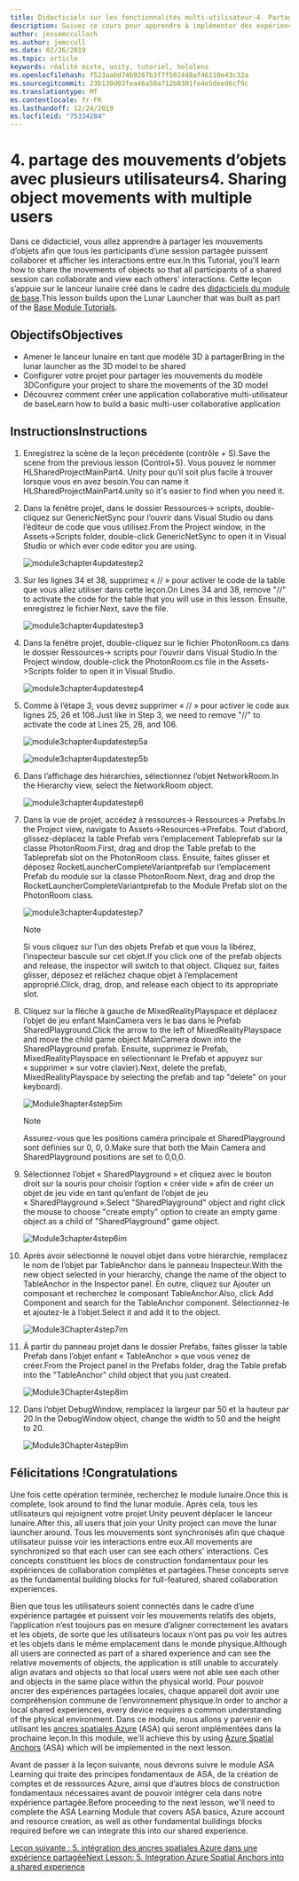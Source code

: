 ```yaml
---
title: Didacticiels sur les fonctionnalités multi-utilisateur-4. Partage des mouvements d’objets avec plusieurs utilisateurs
description: Suivez ce cours pour apprendre à implémenter des expériences partagées multi-utilisateur dans une application HoloLens 2.
author: jessemcculloch
ms.author: jemccull
ms.date: 02/26/2019
ms.topic: article
keywords: réalité mixte, unity, tutoriel, hololens
ms.openlocfilehash: f523aabd74b9267b3f7f5024d8af46110e43c32a
ms.sourcegitcommit: 23b130d03fea46a50a712b8301fe4e5deed6cf9c
ms.translationtype: MT
ms.contentlocale: fr-FR
ms.lasthandoff: 12/24/2019
ms.locfileid: "75334284"
---
```

# <a name="4-sharing-object-movements-with-multiple-users"></a><span data-ttu-id="c52c4-105">4. partage des mouvements d’objets avec plusieurs utilisateurs</span><span class="sxs-lookup"><span data-stu-id="c52c4-105">4. Sharing object movements with multiple users</span></span>

<span data-ttu-id="c52c4-106">Dans ce didacticiel, vous allez apprendre à partager les mouvements d’objets afin que tous les participants d’une session partagée puissent collaborer et afficher les interactions entre eux.</span><span class="sxs-lookup"><span data-stu-id="c52c4-106">In this Tutorial, you'll learn how to share the movements of objects so that all participants of a shared session can collaborate and view each others' interactions.</span></span> <span data-ttu-id="c52c4-107">Cette leçon s’appuie sur le lanceur lunaire créé dans le cadre des [didacticiels du module de base](mrlearning-base.md).</span><span class="sxs-lookup"><span data-stu-id="c52c4-107">This lesson builds upon the Lunar Launcher that was built as part of the [Base Module Tutorials](mrlearning-base.md).</span></span>

## <a name="objectives"></a><span data-ttu-id="c52c4-108">Objectifs</span><span class="sxs-lookup"><span data-stu-id="c52c4-108">Objectives</span></span>

- <span data-ttu-id="c52c4-109">Amener le lanceur lunaire en tant que modèle 3D à partager</span><span class="sxs-lookup"><span data-stu-id="c52c4-109">Bring in the lunar launcher as the 3D model to be shared</span></span>
- <span data-ttu-id="c52c4-110">Configurer votre projet pour partager les mouvements du modèle 3D</span><span class="sxs-lookup"><span data-stu-id="c52c4-110">Configure your project to share the movements of the 3D model</span></span>
- <span data-ttu-id="c52c4-111">Découvrez comment créer une application collaborative multi-utilisateur de base</span><span class="sxs-lookup"><span data-stu-id="c52c4-111">Learn how to build a basic multi-user collaborative application</span></span>

## <a name="instructions"></a><span data-ttu-id="c52c4-112">Instructions</span><span class="sxs-lookup"><span data-stu-id="c52c4-112">Instructions</span></span>

1. <span data-ttu-id="c52c4-113">Enregistrez la scène de la leçon précédente (contrôle + S).</span><span class="sxs-lookup"><span data-stu-id="c52c4-113">Save the scene from the previous lesson (Control+S).</span></span> <span data-ttu-id="c52c4-114">Vous pouvez le nommer HLSharedProjectMainPart4. Unity pour qu’il soit plus facile à trouver lorsque vous en avez besoin.</span><span class="sxs-lookup"><span data-stu-id="c52c4-114">You can name it HLSharedProjectMainPart4.unity so it's easier to find when you need it.</span></span>

2. <span data-ttu-id="c52c4-115">Dans la fenêtre projet, dans le dossier Ressources-> scripts, double-cliquez sur GenericNetSync pour l’ouvrir dans Visual Studio ou dans l’éditeur de code que vous utilisez.</span><span class="sxs-lookup"><span data-stu-id="c52c4-115">From the Project window, in the Assets->Scripts folder, double-click GenericNetSync to open it in Visual Studio or which ever code editor you are using.</span></span>  

    ![module3chapter4updatestep2](images/module3chapter4updatestep2.png)

3. <span data-ttu-id="c52c4-117">Sur les lignes 34 et 38, supprimez « // » pour activer le code de la table que vous allez utiliser dans cette leçon.</span><span class="sxs-lookup"><span data-stu-id="c52c4-117">On Lines 34 and 38, remove "//" to activate the code for the table that you will use in this lesson.</span></span> <span data-ttu-id="c52c4-118">Ensuite, enregistrez le fichier.</span><span class="sxs-lookup"><span data-stu-id="c52c4-118">Next, save the file.</span></span>

    ![module3chapter4updatestep3](images/module3chapter4updatestep3.png)

4. <span data-ttu-id="c52c4-120">Dans la fenêtre projet, double-cliquez sur le fichier PhotonRoom.cs dans le dossier Ressources-> scripts pour l’ouvrir dans Visual Studio.</span><span class="sxs-lookup"><span data-stu-id="c52c4-120">In the Project window, double-click the PhotonRoom.cs file in the Assets->Scripts folder to open it in Visual Studio.</span></span>

    ![module3chapter4updatestep4](images/module3chapter4updatestep4.png)

5. <span data-ttu-id="c52c4-122">Comme à l’étape 3, vous devez supprimer « // » pour activer le code aux lignes 25, 26 et 106.</span><span class="sxs-lookup"><span data-stu-id="c52c4-122">Just like in Step 3, we need to remove "//" to activate the code at Lines 25, 26, and 106.</span></span>

    ![module3chapter4updatestep5a](images/module3chapter4updatestep5a.png)

    ![module3chapter4updatestep5b](images/module3chapter4updatestep5b.png)

6. <span data-ttu-id="c52c4-125">Dans l’affichage des hiérarchies, sélectionnez l’objet NetworkRoom.</span><span class="sxs-lookup"><span data-stu-id="c52c4-125">In the Hierarchy view, select the NetworkRoom object.</span></span>

    ![module3chapter4updatestep6](images/module3chapter4updatestep6.png)

7. <span data-ttu-id="c52c4-127">Dans la vue de projet, accédez à ressources-> Ressources-> Prefabs.</span><span class="sxs-lookup"><span data-stu-id="c52c4-127">In the Project view, navigate to Assets->Resources->Prefabs.</span></span> <span data-ttu-id="c52c4-128">Tout d’abord, glissez-déplacez la table Prefab vers l’emplacement Tableprefab sur la classe PhotonRoom.</span><span class="sxs-lookup"><span data-stu-id="c52c4-128">First, drag and drop the Table prefab to the Tableprefab slot on the PhotonRoom class.</span></span> <span data-ttu-id="c52c4-129">Ensuite, faites glisser et déposez RocketLauncherCompleteVariantprefab sur l’emplacement Prefab du module sur la classe PhotonRoom.</span><span class="sxs-lookup"><span data-stu-id="c52c4-129">Next, drag and drop the RocketLauncherCompleteVariantprefab to the Module Prefab slot on the PhotonRoom class.</span></span>

    ![module3chapter4updatestep7](images/module3chapter4updatestep7.png)

    >[!NOTE]
    ><span data-ttu-id="c52c4-131">Si vous cliquez sur l’un des objets Prefab et que vous la libérez, l’inspecteur bascule sur cet objet.</span><span class="sxs-lookup"><span data-stu-id="c52c4-131">If you click one of the prefab objects and release, the inspector will switch to that object.</span></span> <span data-ttu-id="c52c4-132">Cliquez sur, faites glisser, déposez et relâchez chaque objet à l’emplacement approprié.</span><span class="sxs-lookup"><span data-stu-id="c52c4-132">Click, drag, drop, and release each object to its appropriate slot.</span></span>

8. <span data-ttu-id="c52c4-133">Cliquez sur la flèche à gauche de MixedRealityPlayspace et déplacez l’objet de jeu enfant MainCamera vers le bas dans le Prefab SharedPlayground.</span><span class="sxs-lookup"><span data-stu-id="c52c4-133">Click the arrow to the left of MixedRealityPlayspace and move the child game object MainCamera down into the SharedPlayground prefab.</span></span> <span data-ttu-id="c52c4-134">Ensuite, supprimez le Prefab, MixedRealityPlayspace en sélectionnant le Prefab et appuyez sur « supprimer » sur votre clavier).</span><span class="sxs-lookup"><span data-stu-id="c52c4-134">Next, delete the prefab, MixedRealityPlayspace by selecting the prefab and tap "delete" on your keyboard).</span></span>

    ![Module3hapter4step5im](images/module3chapter4step5im.PNG)

    >[!NOTE]
    ><span data-ttu-id="c52c4-136">Assurez-vous que les positions caméra principale et SharedPlayground sont définies sur 0, 0, 0.</span><span class="sxs-lookup"><span data-stu-id="c52c4-136">Make sure that both the Main Camera and SharedPlayground positions are set to 0,0,0.</span></span>

9. <span data-ttu-id="c52c4-137">Sélectionnez l’objet « SharedPlayground » et cliquez avec le bouton droit sur la souris pour choisir l’option « créer vide » afin de créer un objet de jeu vide en tant qu’enfant de l’objet de jeu « SharedPlayground ».</span><span class="sxs-lookup"><span data-stu-id="c52c4-137">Select "SharedPlayground" object and right click the mouse to choose "create empty" option to create an empty game object as a child of "SharedPlayground" game object.</span></span>

   ![Module3chapter4step6im](images/module3chapter4step6im.PNG)

10. <span data-ttu-id="c52c4-139">Après avoir sélectionné le nouvel objet dans votre hiérarchie, remplacez le nom de l’objet par TableAnchor dans le panneau Inspecteur.</span><span class="sxs-lookup"><span data-stu-id="c52c4-139">With the new object selected in your hierarchy, change the name of the object to TableAnchor in the Inspector panel.</span></span> <span data-ttu-id="c52c4-140">En outre, cliquez sur Ajouter un composant et recherchez le composant TableAnchor.</span><span class="sxs-lookup"><span data-stu-id="c52c4-140">Also, click Add Component and search for the TableAnchor component.</span></span> <span data-ttu-id="c52c4-141">Sélectionnez-le et ajoutez-le à l’objet.</span><span class="sxs-lookup"><span data-stu-id="c52c4-141">Select it and add it to the object.</span></span>

    ![Module3Chapter4step7im](images/module3chapter4step7im.PNG)

11. <span data-ttu-id="c52c4-143">À partir du panneau projet dans le dossier Prefabs, faites glisser la table Prefab dans l’objet enfant « TableAnchor » que vous venez de créer.</span><span class="sxs-lookup"><span data-stu-id="c52c4-143">From the Project panel in the Prefabs folder, drag the Table prefab into the "TableAnchor" child object that you just created.</span></span>

    ![Module3Chapter4step8im](images/module3chapter4step8im.PNG)

12. <span data-ttu-id="c52c4-145">Dans l’objet DebugWindow, remplacez la largeur par 50 et la hauteur par 20.</span><span class="sxs-lookup"><span data-stu-id="c52c4-145">In the DebugWindow object, change the width to 50 and the height to 20.</span></span>

    ![Module3Chapter4step9im](images/module3chapter4step11im.PNG)

## <a name="congratulations"></a><span data-ttu-id="c52c4-147">Félicitations !</span><span class="sxs-lookup"><span data-stu-id="c52c4-147">Congratulations</span></span>

<span data-ttu-id="c52c4-148">Une fois cette opération terminée, recherchez le module lunaire.</span><span class="sxs-lookup"><span data-stu-id="c52c4-148">Once this is complete, look around to find the lunar module.</span></span> <span data-ttu-id="c52c4-149">Après cela, tous les utilisateurs qui rejoignent votre projet Unity peuvent déplacer le lanceur lunaire.</span><span class="sxs-lookup"><span data-stu-id="c52c4-149">After this, all users that join your Unity project can move the lunar launcher around.</span></span>  <span data-ttu-id="c52c4-150">Tous les mouvements sont synchronisés afin que chaque utilisateur puisse voir les interactions entre eux.</span><span class="sxs-lookup"><span data-stu-id="c52c4-150">All movements are synchronized so that each user can see each others' interactions.</span></span> <span data-ttu-id="c52c4-151">Ces concepts constituent les blocs de construction fondamentaux pour les expériences de collaboration complètes et partagées.</span><span class="sxs-lookup"><span data-stu-id="c52c4-151">These concepts serve as the fundamental building blocks for full-featured, shared collaboration experiences.</span></span>

<span data-ttu-id="c52c4-152">Bien que tous les utilisateurs soient connectés dans le cadre d’une expérience partagée et puissent voir les mouvements relatifs des objets, l’application n’est toujours pas en mesure d’aligner correctement les avatars et les objets, de sorte que les utilisateurs locaux n’ont pas pu voir les autres et les objets dans le même emplacement dans le monde physique.</span><span class="sxs-lookup"><span data-stu-id="c52c4-152">Although all users are connected as part of a shared experience and can see the relative movements of objects, the application is still unable to accurately align avatars and objects so that local users were not able see each other and objects in the same place within the physical world.</span></span> <span data-ttu-id="c52c4-153">Pour pouvoir ancrer des expériences partagées locales, chaque appareil doit avoir une compréhension commune de l’environnement physique.</span><span class="sxs-lookup"><span data-stu-id="c52c4-153">In order to anchor a local shared experiences, every device requires a common understanding of the physical environment.</span></span> <span data-ttu-id="c52c4-154">Dans ce module, nous allons y parvenir en utilisant les [ancres spatiales Azure](<https://azure.microsoft.com//services/spatial-anchors/>) (ASA) qui seront implémentées dans la prochaine leçon.</span><span class="sxs-lookup"><span data-stu-id="c52c4-154">In this module, we'll achieve this by using [Azure Spatial Anchors](<https://azure.microsoft.com//services/spatial-anchors/>) (ASA) which will be implemented in the next lesson.</span></span>

<span data-ttu-id="c52c4-155">Avant de passer à la leçon suivante, nous devrons suivre le module ASA Learning qui traite des principes fondamentaux de ASA, de la création de comptes et de ressources Azure, ainsi que d’autres blocs de construction fondamentaux nécessaires avant de pouvoir intégrer cela dans notre expérience partagée.</span><span class="sxs-lookup"><span data-stu-id="c52c4-155">Before proceeding to the next lesson, we'll need to complete the ASA Learning Module that covers ASA basics, Azure account and resource creation, as well as other fundamental buildings blocks required before we can integrate this into our shared experience.</span></span>

<span data-ttu-id="c52c4-156">[Leçon suivante : 5. intégration des ancres spatiales Azure dans une expérience partagée](mrlearning-sharing(photon)-ch5.md)</span><span class="sxs-lookup"><span data-stu-id="c52c4-156">[Next Lesson: 5. Integration Azure Spatial Anchors into a shared experience](mrlearning-sharing(photon)-ch5.md)</span></span>
